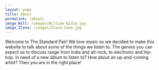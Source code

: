 ```yaml
---
layout: page
title: About
permalink: /about/
image_Will: /images/William-Bidle.jpg
image_Ilana: /images/Ilana-Zane.jpg
---
```


<div class="about-text">
  Welcome to The Standard Pair! We love music so we decided to make this website to talk about some of the things we listen to. The genres you can expect us to discuss range from indie and alt-rock, to electronic and hip-hop. In need of a new album to listen to? How about an up-and-coming artist? Then you are in the right place!
</div>
